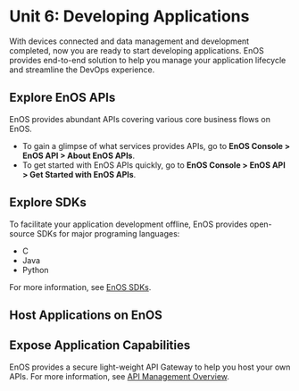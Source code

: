 #  Unit 6: Developing Applications

With devices connected and data management and development completed, now you are ready to start developing applications. EnOS provides end-to-end solution to help you manage your application lifecycle and streamline the DevOps experience.

## Explore EnOS APIs

EnOS provides abundant APIs covering various core business flows on EnOS. 

- To gain a glimpse of what services provides APIs, go to **EnOS Console > EnOS API > About EnOS APIs**.
- To get started with EnOS APIs quickly, go to **EnOS Console > EnOS API > Get Started with EnOS APIs**.

## Explore SDKs

To facilitate your application development offline, EnOS provides open-source SDKs for major programing languages:

- C
- Java
- Python

For more information, see [EnOS SDKs](/docs/app-development/en/2.0.9/sdk_overview).

## Host Applications on EnOS

## Expose Application Capabilities

EnOS provides a secure light-weight API Gateway to help you host your own APIs. For more information, see [API Management Overview](/docs/api-mgmt/en/2.0.9/api_management_overview.html).

